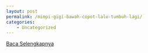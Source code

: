 ```yaml
---
layout: post
permalink: /mimpi-gigi-bawah-copot-lalu-tumbuh-lagi/
categories:
    - Uncategorized
---
```


[Baca Selengkapnya](/03)